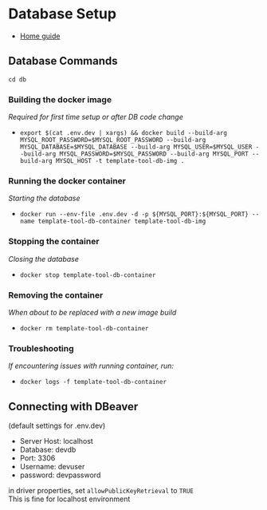 # Database Setup
- [Home guide](../README.md)

## Database Commands
`cd db`

### Building the docker image
*Required for first time setup or after DB code change*
- `export $(cat .env.dev | xargs) && docker build --build-arg MYSQL_ROOT_PASSWORD=$MYSQL_ROOT_PASSWORD --build-arg MYSQL_DATABASE=$MYSQL_DATABASE --build-arg MYSQL_USER=$MYSQL_USER --build-arg MYSQL_PASSWORD=$MYSQL_PASSWORD --build-arg MYSQL_PORT --build-arg MYSQL_HOST -t template-tool-db-img .`

### Running the docker container
*Starting the database*
- `docker run --env-file .env.dev -d -p ${MYSQL_PORT}:${MYSQL_PORT} --name template-tool-db-container template-tool-db-img`

### Stopping the container
*Closing the database*
- `docker stop template-tool-db-container`

### Removing the container
*When about to be replaced with a new image build*
- `docker rm template-tool-db-container`

### Troubleshooting
*If encountering issues with running container, run:*
- `docker logs -f template-tool-db-container`

## Connecting with DBeaver
(default settings for .env.dev)
- Server Host: localhost
- Database: devdb
- Port: 3306
- Username: devuser
- password: devpassword

in driver properties, set `allowPublicKeyRetrieval` to `TRUE`
<br>
This is fine for localhost environment